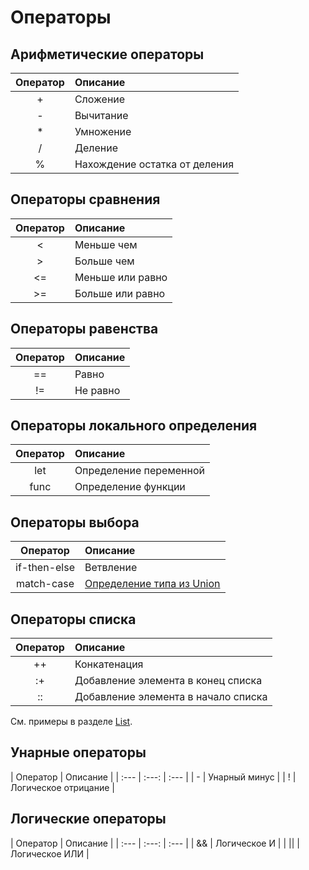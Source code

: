 # Операторы

## Арифметические операторы

| Оператор | Описание |
| :---: | :--- |
| + | Cложение |
| - | Вычитание |
| * | Умножение |
| / | Деление |
| % | Нахождение остатка от деления |

## Операторы сравнения

| Оператор | Описание |
| :---: | :--- |
| < | Меньше чем |
| > | Больше чем |
| <= | Меньше или равно |
| >= | Больше или равно |

## Операторы равенства

| Оператор | Описание |
| :---: | :--- |
| == | Равно |
| != | Не равно |

## Операторы локального определения

| Оператор | Описание |
| :---: | :--- |
| let | Определение переменной |
| func | Определение функции |

## Операторы выбора

| Оператор | Описание |
| :---: | :--- |
| if-then-else | Ветвление |
| match-case | [Определение типа из Union](/ru/ride/v5/operators/match-case) |

## Операторы списка

| Оператор | Описание |
| :---: | :--- |
| ++ | Конкатенация |
| :+ | Добавление элемента в конец списка |
| :: | Добавление элемента в начало списка |

См. примеры в разделе [List](/ru/ride/v5/data-types/list).

## Унарные операторы

| Оператор | Описание |
| :--- | :---: | :--- |
| - | Унарный минус |
| ! | Логическое отрицание |

## Логические операторы

| Оператор | Описание |
| :--- | :---: | :--- |
| && | Логическое И |
| &#124;&#124; | Логическое ИЛИ |
